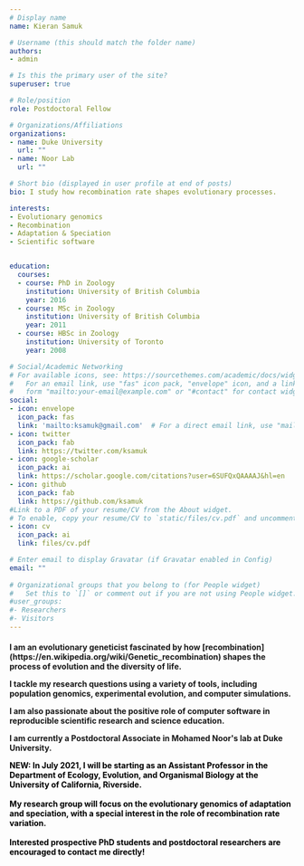 ```yaml
---
# Display name
name: Kieran Samuk

# Username (this should match the folder name)
authors:
- admin

# Is this the primary user of the site?
superuser: true

# Role/position
role: Postdoctoral Fellow

# Organizations/Affiliations
organizations:
- name: Duke University
  url: ""
- name: Noor Lab
  url: ""

# Short bio (displayed in user profile at end of posts)
bio: I study how recombination rate shapes evolutionary processes.

interests:
- Evolutionary genomics
- Recombination
- Adaptation & Speciation
- Scientific software


education:
  courses:
  - course: PhD in Zoology
    institution: University of British Columbia
    year: 2016
  - course: MSc in Zoology
    institution: University of British Columbia
    year: 2011
  - course: HBSc in Zoology
    institution: University of Toronto
    year: 2008

# Social/Academic Networking
# For available icons, see: https://sourcethemes.com/academic/docs/widgets/#icons
#   For an email link, use "fas" icon pack, "envelope" icon, and a link in the
#   form "mailto:your-email@example.com" or "#contact" for contact widget.
social:
- icon: envelope
  icon_pack: fas
  link: 'mailto:ksamuk@gmail.com'  # For a direct email link, use "mailto:test@example.org".
- icon: twitter
  icon_pack: fab
  link: https://twitter.com/ksamuk
- icon: google-scholar
  icon_pack: ai
  link: https://scholar.google.com/citations?user=6SUFQxQAAAAJ&hl=en
- icon: github
  icon_pack: fab
  link: https://github.com/ksamuk
#Link to a PDF of your resume/CV from the About widget.
# To enable, copy your resume/CV to `static/files/cv.pdf` and uncomment the lines below.  
- icon: cv
  icon_pack: ai
  link: files/cv.pdf

# Enter email to display Gravatar (if Gravatar enabled in Config)
email: ""
  
# Organizational groups that you belong to (for People widget)
#   Set this to `[]` or comment out if you are not using People widget.  
#user_groups:
#- Researchers
#- Visitors
---
```


<h4> I am an evolutionary geneticist fascinated by how [recombination](https://en.wikipedia.org/wiki/Genetic_recombination) shapes the process of evolution and the diversity of life. 

I tackle my research questions using a variety of tools, including population genomics, experimental evolution, and computer simulations.

I am also passionate about the positive role of computer software in reproducible scientific research and science education.

I am currently a Postdoctoral Associate in Mohamed Noor's lab at Duke University.

<p style="color:black;font-weight: bold"> NEW: In July 2021, I will be starting as an Assistant Professor in the Department of Ecology, Evolution, and Organismal Biology at the University of California, Riverside.
</br></br>
My research group will focus on the evolutionary genomics of adaptation and speciation, with a special interest in the role of recombination rate variation. 
</br></br>
Interested prospective PhD students and postdoctoral researchers are encouraged to contact me directly!</p> 


